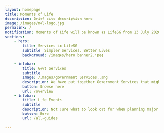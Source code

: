 ```yaml
---
layout: homepage
title: Moments of Life
description: Brief site description here
image: /images/mol-logo.jpg
permalink: /
notification: Moments of Life will be known as LifeSG from 13 July 2020 onwards! Download from your App Store or Google Play today!
sections:
    - hero:
        title: Services in LifeSG
        subtitle: Simpler Services. Better Lives
        background: /images/hero banner2.jpeg
  
    - infobar:
        title: Govt Services 
        subtitle: 
        image: /images/government Services..png
        description: We have put together Government Services that might be useful for you, in one place.
        button: Browse here
        url: /overview
    - infobar:
        title: Life Events
        subtitle:  
        description: Not sure what to look out for when planning major life decisions? We have been through that time in life.
        button: More
        url: /all-guides
 
---
```

